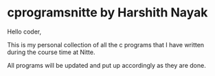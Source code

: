 cprogramsnitte by Harshith Nayak
==============

Hello coder,

This is my personal collection of all the c programs that I have written during the course time at Nitte. 

All programs will be updated and put up accordingly as they are done.

